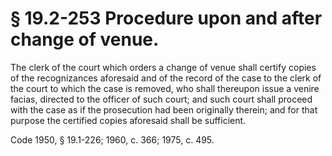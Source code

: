 # § 19.2-253 Procedure upon and after change of venue.

<p>The clerk of the court which orders a change of venue shall certify copies of the recognizances aforesaid and of the record of the case to the clerk of the court to which the case is removed, who shall thereupon issue a venire facias, directed to the officer of such court; and such court shall proceed with the case as if the prosecution had been originally therein; and for that purpose the certified copies aforesaid shall be sufficient.</p><p>Code 1950, § 19.1-226; 1960, c. 366; 1975, c. 495.</p>